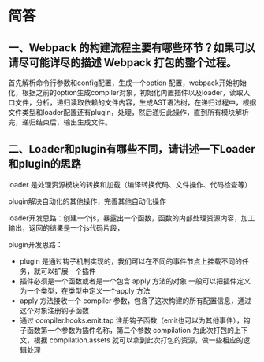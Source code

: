 <!-- 简答题答案以及说明 -->


# 简答

## 一、Webpack 的构建流程主要有哪些环节？如果可以请尽可能详尽的描述 Webpack 打包的整个过程。

首先解析命令行参数和config配置，生成一个option 配置，webpack开始初始化，根据之前的option生成compiler对象，初始化内置插件以及loader，读取入口文件，分析，递归读取依赖的文件内容，生成AST语法树，在递归过程中，根据文件类型和loader配置还有plugin，处理，然后递归此操作，直到所有模块解析完，递归结束后，输出生成文件。


## 二、Loader和plugin有哪些不同，请讲述一下Loader和plugin的思路

loader 是处理资源模块的转换和加载（编译转换代码、文件操作、代码检查等）

plugin解决自动化的其他操作，完善其他自动化操作

loader开发思路：创建一个js，暴露出一个函数，函数的内部处理资源内容，加工输出，返回的结果是一个js代码片段，

plugin开发思路：
- plugin 是通过钩子机制实现的，我们可以在不同的事件节点上挂载不同的任务，就可以扩展一个插件
- 插件必须是一个函数或者是一个包含 apply 方法的对象
一般可以把插件定义为一个类型，在类型中定义一个apply 方法
- apply 方法接收一个 compiler 参数，包含了这次构建的所有配置信息，通过这个对象注册钩子函数
- 通过 compiler.hooks.emit.tap 注册钩子函数（emit也可以为其他事件），钩子函数第一个参数为插件名称，第二个参数 compilation 为此次打包的上下文，根据 compilation.assets 就可以拿到此次打包的资源，做一些相应的逻辑处理

